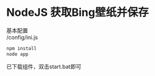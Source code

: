 # NodeJS 获取Bing壁纸并保存

基本配置  
/config/ini.js  

```bat
npm install
node app
```
  
已下载组件，双击start.bat即可